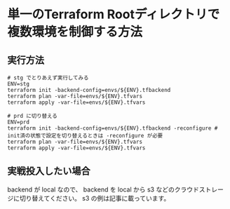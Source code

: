 # 単一のTerraform Rootディレクトリで複数環境を制御する方法

## 実行方法
```
# stg でとりあえず実行してみる
ENV=stg
terraform init -backend-config=envs/${ENV}.tfbackend
terraform plan -var-file=envs/${ENV}.tfvars
terraform apply -var-file=envs/${ENV}.tfvars

# prd に切り替える
ENV=prd
terraform init -backend-config=envs/${ENV}.tfbackend -reconfigure # init済の状態で設定を切り替えるときは -reconfigure が必要
terraform plan -var-file=envs/${ENV}.tfvars
terraform apply -var-file=envs/${ENV}.tfvars
```

## 実戦投入したい場合
backend が local なので、 backend を local から s3 などのクラウドストレージに切り替えてください。
s3 の例は記事に載っています。
